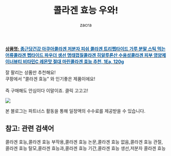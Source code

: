 ﻿---
layout: post
title:  "콜라겐 효능 우와!"
author: zacra
categories: [ 아이템 ]
tags: [콜라겐 효능,콜라겐 효능 부작용,콜라겐 효능 논문,콜라겐 효능 없음,콜라겐 효능 관절,콜라겐 효능 탈모,콜라겐 효능과,콜라겐 효능 기간,콜라겐 효능 생선,저분자 콜라겐 효능]
image: https://static.coupangcdn.com/image/vendor_inventory/adca/31aecc6ffeeeb9a6978a44166beb0a7421619428da31e6b032cddc76076d.jpg 
description: "쿠팡에서 콜라겐 효능 관련 상품으로 가장 잘팔리는 제품 중 하나라는 사실!!."
rating: 4.5
---

<a href="https://link.coupang.com/re/AFFSDP?lptag=AF8407795&pageKey=239838305&itemId=762971156&vendorItemId=70422904933&traceid=V0-153-0d4a0b7e8aa8a0b0"><b>상품명: <font color='#01579B'>종근당건강 아쿠아콜라겐 저분자 피쉬 콜라겐 트리펩타이드 가루 분말 스틱 먹는 어류콜라겐 펩타이드 파우더 생선 명태껍질콜라겐 히알루론산 수용성콜라겐 피부 영양제 이너뷰티 비타민C 레몬맛 절대 마린콜라겐 효능 추천, 1Ea, 120g</font></b></a>

잘 팔리는 상품만 추천해요!<br/>
쿠팡에서 "콜라겐 효능" 와 인기좋은 제품이에요!<br/><br/>
즉 구매해도 안심이다 이말이죠. 클릭 고고고! <br/>



<a href="https://link.coupang.com/re/AFFSDP?lptag=AF8407795&pageKey=239838305&itemId=762971156&vendorItemId=70422904933&traceid=V0-153-0d4a0b7e8aa8a0b0"><img src="https://thumbnail8.coupangcdn.com/thumbnails/remote/q89/image/vendor_inventory/9eb1/00937217d5f702fdc51a84fd1bad68e53ebeffbe8f973e4083972a5f7e55.jpg"></a> 

본 블로그는 파트너스 활동을 통해 일정액의 수수료를 제공받을 수 있습니다.

## 참고: 관련 검색어    
콜라겐 효능,콜라겐 효능 부작용,콜라겐 효능 논문,콜라겐 효능 없음,콜라겐 효능 관절,콜라겐 효능 탈모,콜라겐 효능과,콜라겐 효능 기간,콜라겐 효능 생선,저분자 콜라겐 효능
